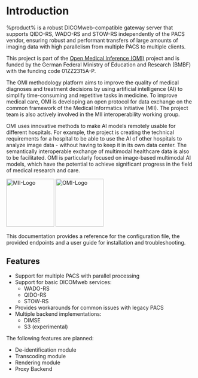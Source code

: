 # Introduction

%product% is a robust DICOMweb-compatible gateway server that supports QIDO-RS, WADO-RS and STOW-RS independently of the
PACS vendor, ensuring robust and performant transfers of large amounts of imaging data with high parallelism from
multiple PACS to multiple clients.

This project is part of
the [Open Medical Inference (OMI)](https://www.medizininformatik-initiative.de/de/omi-open-medical-inference) project
and is funded by the German Federal Ministry of Education and Research (BMBF)
with the funding code 01ZZ2315A-P.

The OMI methodology platform aims to
improve the quality of medical diagnoses and treatment decisions by using
artificial intelligence (AI) to simplify time-consuming and repetitive tasks in medicine. To improve medical care, OMI
is developing an open protocol for data exchange on the common framework of the Medical Informatics Initiative (MII).
The project team is also actively involved in the MII interoperability working group.

OMI uses innovative methods to make AI models remotely usable for different hospitals. For example, the project is
creating the technical requirements for a hospital to be able to use the AI of other hospitals to analyze image data -
without having to keep it in its own data center. The semantically interoperable exchange of multimodal healthcare data
is also to be facilitated. OMI is particularly focused on image-based multimodal AI models, which have the potential to
achieve significant progress in the field of medical research and care.

<img src="mii-omi.svg" alt="MII-Logo" width="128" style="inline"/>
<img src="omi-logo.png" alt="OMI-Logo" width="128" style="inline"/>

This documentation provides a reference for the configuration file, the provided endpoints and a user guide for
installation
and troubleshooting.

## Features

- Support for multiple PACS with parallel processing
- Support for basic DICOMweb services:
    - WADO-RS
    - QIDO-RS
    - STOW-RS
- Provides workarounds for common issues with legacy PACS
- Multiple backend implementations:
    - DIMSE
    - S3 (experimental)

The following features are planned:

- De-identification module
- Transcoding module
- Rendering module
- Proxy Backend
